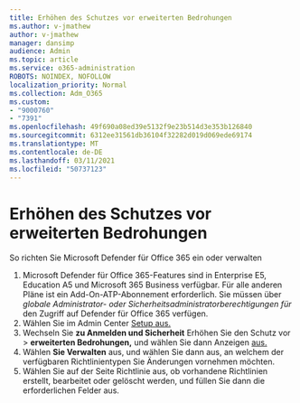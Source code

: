 ```yaml
---
title: Erhöhen des Schutzes vor erweiterten Bedrohungen
ms.author: v-jmathew
author: v-jmathew
manager: dansimp
audience: Admin
ms.topic: article
ms.service: o365-administration
ROBOTS: NOINDEX, NOFOLLOW
localization_priority: Normal
ms.collection: Adm_O365
ms.custom:
- "9000760"
- "7391"
ms.openlocfilehash: 49f690a08ed39e5132f9e23b514d3e353b126840
ms.sourcegitcommit: 6312ee31561db36104f32282d019d069ede69174
ms.translationtype: MT
ms.contentlocale: de-DE
ms.lasthandoff: 03/11/2021
ms.locfileid: "50737123"
---
```

# <a name="increase-protection-from-advanced-threats"></a>Erhöhen des Schutzes vor erweiterten Bedrohungen

So richten Sie Microsoft Defender für Office 365 ein oder verwalten

1. Microsoft Defender für Office 365-Features sind in Enterprise E5, Education A5 und Microsoft 365 Business verfügbar. Für alle anderen Pläne ist ein Add-On-ATP-Abonnement erforderlich. Sie müssen über *globale Administrator- oder* *Sicherheitsadministratorberechtigungen für* den Zugriff auf Defender für Office 365 verfügen.
2. Wählen Sie im Admin Center [Setup aus.](https://go.microsoft.com/fwlink/p/?linkid=2075721)
3. Wechseln Sie **zu Anmelden und Sicherheit** Erhöhen Sie den Schutz vor  >  **erweiterten Bedrohungen,** und wählen Sie dann Anzeigen [aus.](https://go.microsoft.com/fwlink/?linkid=2109302)
4. Wählen **Sie Verwalten** aus, und wählen Sie dann aus, an welchem der verfügbaren Richtlinientypen Sie Änderungen vornehmen möchten.
5. Wählen Sie auf der Seite Richtlinie aus, ob vorhandene Richtlinien erstellt, bearbeitet oder gelöscht werden, und füllen Sie dann die erforderlichen Felder aus.
